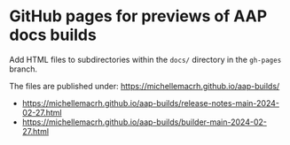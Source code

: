 # GitHub pages for previews of AAP docs builds

Add HTML files to subdirectories within the `docs/` directory in the `gh-pages` branch.

The files are published under: https://michellemacrh.github.io/aap-builds/

* https://michellemacrh.github.io/aap-builds/release-notes-main-2024-02-27.html
* https://michellemacrh.github.io/aap-builds/builder-main-2024-02-27.html
